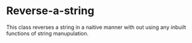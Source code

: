 # Reverse-a-string
This class reverses a string in a naitive manner with out using any inbuilt functions of string manupulation.
